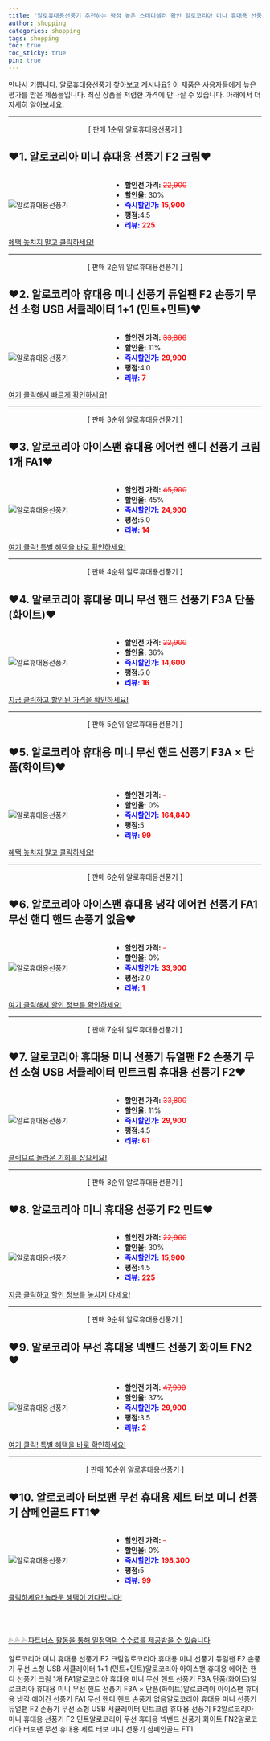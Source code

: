 ```yaml
---
title: "알로휴대용선풍기 추천하는 평점 높은 스테디셀러 확인 알로코리아 미니 휴대용 선풍기 F2"
author: shopping
categories: shopping
tags: shopping
toc: true
toc_sticky: true
pin: true
---
```

만나서 기쁩니다. 알로휴대용선풍기 찾아보고 계시나요? 이 제품은 사용자들에게 높은평가를 받은 제품들입니다. 최신 상품을 저렴한 가격에 만나실 수 있습니다. 아래에서 더 자세히 알아보세요.

---
<p class="toplist" style="margin: 0 auto; display: block; width: fit-content;">[ 판매 1순위 알로휴대용선풍기 ]</p>

<h2><strong>❤️1. 알로코리아 미니 휴대용 선풍기 F2 크림❤️</strong></h2>

<div style="display: flex; align-items: center;">
    <div style="flex: 0.4;">
        <img src="https://thumbnail8.coupangcdn.com/thumbnails/remote/230x230ex/image/retail/images/2023/04/28/10/2/9a1dffd2-debd-4e52-b878-7a4064f8caf4.jpg" alt="알로휴대용선풍기" style="max-width: 100%;">
    </div>
    <div style="flex: 0.6; margin-left: 10px;">
        <ul>
            <li><strong>할인전 가격:</strong> <del style="color: red;">22,900</del></li>
            <li><strong>할인율:</strong> 30%</li>
            <li><span style='color:blue'><strong>즉시할인가:</strong></span> <span style='color:red'><strong>15,900</strong></span></li>
            <li><strong>평점:</strong>4.5</li>
            <li><span style='color:blue'><strong>리뷰:</strong></span> <span style='color:red'><strong>225</strong></span></li>
        </ul>
    </div>
</div>
<div class="center">
    <a href="https://William4Davisa.github.io?lptag=AF9450613&subid=githubio&pageKey=7299545705&traceid=V0-153&itemId=18676232717&vendorItemId=85810504632" class="myButton">
        혜택 놓치지 말고 클릭하세요!
    </a>
</div>


---
<p class="toplist" style="margin: 0 auto; display: block; width: fit-content;">[ 판매 2순위 알로휴대용선풍기 ]</p>

<h2><strong>❤️2. 알로코리아 휴대용 미니 선풍기 듀얼팬 F2 손풍기 무선 소형 USB 서큘레이터 1+1 (민트+민트)❤️</strong></h2>

<div style="display: flex; align-items: center;">
    <div style="flex: 0.4;">
        <img src="https://thumbnail9.coupangcdn.com/thumbnails/remote/230x230ex/image/vendor_inventory/3699/553fb7550a02e3a4c26d5c56a25d8f0ffb204a0c3d48a8d0fbd220551c43.jpg" alt="알로휴대용선풍기" style="max-width: 100%;">
    </div>
    <div style="flex: 0.6; margin-left: 10px;">
        <ul>
            <li><strong>할인전 가격:</strong> <del style="color: red;">33,800</del></li>
            <li><strong>할인율:</strong> 11%</li>
            <li><span style='color:blue'><strong>즉시할인가:</strong></span> <span style='color:red'><strong>29,900</strong></span></li>
            <li><strong>평점:</strong>4.0</li>
            <li><span style='color:blue'><strong>리뷰:</strong></span> <span style='color:red'><strong>7</strong></span></li>
        </ul>
    </div>
</div>
<div class="center">
    <a href="https://William4Davisa.github.io?lptag=AF9450613&subid=githubio&pageKey=7340361027&traceid=V0-153&itemId=22477391087&vendorItemId=89519983293" class="myButton">
        여기 클릭해서 빠르게 확인하세요!
    </a>
</div>


---
<p class="toplist" style="margin: 0 auto; display: block; width: fit-content;">[ 판매 3순위 알로휴대용선풍기 ]</p>

<h2><strong>❤️3. 알로코리아 아이스팬 휴대용 에어컨 핸디 선풍기 크림 1개 FA1❤️</strong></h2>

<div style="display: flex; align-items: center;">
    <div style="flex: 0.4;">
        <img src="https://thumbnail10.coupangcdn.com/thumbnails/remote/230x230ex/image/retail/images/2024/05/13/16/6/665fcef1-bc24-43d4-88ca-39217971468e.jpg" alt="알로휴대용선풍기" style="max-width: 100%;">
    </div>
    <div style="flex: 0.6; margin-left: 10px;">
        <ul>
            <li><strong>할인전 가격:</strong> <del style="color: red;">45,900</del></li>
            <li><strong>할인율:</strong> 45%</li>
            <li><span style='color:blue'><strong>즉시할인가:</strong></span> <span style='color:red'><strong>24,900</strong></span></li>
            <li><strong>평점:</strong>5.0</li>
            <li><span style='color:blue'><strong>리뷰:</strong></span> <span style='color:red'><strong>14</strong></span></li>
        </ul>
    </div>
</div>
<div class="center">
    <a href="https://William4Davisa.github.io?lptag=AF9450613&subid=githubio&pageKey=8088448091&traceid=V0-153&itemId=22833634730&vendorItemId=89927798336" class="myButton">
        여기 클릭! 특별 혜택을 바로 확인하세요!
    </a>
</div>


---
<p class="toplist" style="margin: 0 auto; display: block; width: fit-content;">[ 판매 4순위 알로휴대용선풍기 ]</p>

<h2><strong>❤️4. 알로코리아 휴대용 미니 무선 핸드 선풍기 F3A 단품(화이트)❤️</strong></h2>

<div style="display: flex; align-items: center;">
    <div style="flex: 0.4;">
        <img src="https://thumbnail10.coupangcdn.com/thumbnails/remote/230x230ex/image/retail/images/2024/05/13/12/1/0d45c130-0b84-47ba-bce4-672ce1f9af50.jpg" alt="알로휴대용선풍기" style="max-width: 100%;">
    </div>
    <div style="flex: 0.6; margin-left: 10px;">
        <ul>
            <li><strong>할인전 가격:</strong> <del style="color: red;">22,900</del></li>
            <li><strong>할인율:</strong> 36%</li>
            <li><span style='color:blue'><strong>즉시할인가:</strong></span> <span style='color:red'><strong>14,600</strong></span></li>
            <li><strong>평점:</strong>5.0</li>
            <li><span style='color:blue'><strong>리뷰:</strong></span> <span style='color:red'><strong>16</strong></span></li>
        </ul>
    </div>
</div>
<div class="center">
    <a href="https://William4Davisa.github.io?lptag=AF9450613&subid=githubio&pageKey=8034873853&traceid=V0-153&itemId=22477437674&vendorItemId=89926389450" class="myButton">
        지금 클릭하고 할인된 가격을 확인하세요!
    </a>
</div>


---
<p class="toplist" style="margin: 0 auto; display: block; width: fit-content;">[ 판매 5순위 알로휴대용선풍기 ]</p>

<h2><strong>❤️5. 알로코리아 휴대용 미니 무선 핸드 선풍기 F3A × 단품(화이트)❤️</strong></h2>

<div style="display: flex; align-items: center;">
    <div style="flex: 0.4;">
        <img src="https://thumbnail8.coupangcdn.com/thumbnails/remote/230x230ex/image/vendor_inventory/1109/f3e4958f800d8f699f5c731d6faf044d7b6f2e3b26dc26787f44cc748bc5.jpg" alt="알로휴대용선풍기" style="max-width: 100%;">
    </div>
    <div style="flex: 0.6; margin-left: 10px;">
        <ul>
            <li><strong>할인전 가격:</strong> <del style="color: red;">-</del></li>
            <li><strong>할인율:</strong> 0%</li>
            <li><span style='color:blue'><strong>즉시할인가:</strong></span> <span style='color:red'><strong>164,840</strong></span></li>
            <li><strong>평점:</strong>5</li>
            <li><span style='color:blue'><strong>리뷰:</strong></span> <span style='color:red'><strong>99</strong></span></li>
        </ul>
    </div>
</div>
<div class="center">
    <a href="https://William4Davisa.github.io?lptag=AF9450613&subid=githubio&pageKey=8228158358&traceid=V0-153&itemId=23673300238&vendorItemId=90781789113" class="myButton">
        혜택 놓치지 말고 클릭하세요!
    </a>
</div>


---
<p class="toplist" style="margin: 0 auto; display: block; width: fit-content;">[ 판매 6순위 알로휴대용선풍기 ]</p>

<h2><strong>❤️6. 알로코리아 아이스팬 휴대용 냉각 에어컨 선풍기 FA1 무선 핸디 핸드 손풍기 없음❤️</strong></h2>

<div style="display: flex; align-items: center;">
    <div style="flex: 0.4;">
        <img src="https://thumbnail7.coupangcdn.com/thumbnails/remote/230x230ex/image/vendor_inventory/2ef6/0f50517af06eec28957e0f9bb1cbf9ff4fc4e913d536229efe89d5a3a164.jpg" alt="알로휴대용선풍기" style="max-width: 100%;">
    </div>
    <div style="flex: 0.6; margin-left: 10px;">
        <ul>
            <li><strong>할인전 가격:</strong> <del style="color: red;">-</del></li>
            <li><strong>할인율:</strong> 0%</li>
            <li><span style='color:blue'><strong>즉시할인가:</strong></span> <span style='color:red'><strong>33,900</strong></span></li>
            <li><strong>평점:</strong>2.0</li>
            <li><span style='color:blue'><strong>리뷰:</strong></span> <span style='color:red'><strong>1</strong></span></li>
        </ul>
    </div>
</div>
<div class="center">
    <a href="https://William4Davisa.github.io?lptag=AF9450613&subid=githubio&pageKey=8085213257&traceid=V0-153&itemId=22814423470&vendorItemId=89849268527" class="myButton">
        여기 클릭해서 할인 정보를 확인하세요!
    </a>
</div>


---
<p class="toplist" style="margin: 0 auto; display: block; width: fit-content;">[ 판매 7순위 알로휴대용선풍기 ]</p>

<h2><strong>❤️7. 알로코리아 휴대용 미니 선풍기 듀얼팬 F2 손풍기 무선 소형 USB 서큘레이터 민트크림 휴대용 선풍기 F2❤️</strong></h2>

<div style="display: flex; align-items: center;">
    <div style="flex: 0.4;">
        <img src="https://thumbnail7.coupangcdn.com/thumbnails/remote/230x230ex/image/vendor_inventory/9f0a/a93bdf234d10c0e0681834f96f75aa455bf5c7097e97a0d1b0f7379e8818.jpg" alt="알로휴대용선풍기" style="max-width: 100%;">
    </div>
    <div style="flex: 0.6; margin-left: 10px;">
        <ul>
            <li><strong>할인전 가격:</strong> <del style="color: red;">33,800</del></li>
            <li><strong>할인율:</strong> 11%</li>
            <li><span style='color:blue'><strong>즉시할인가:</strong></span> <span style='color:red'><strong>29,900</strong></span></li>
            <li><strong>평점:</strong>4.5</li>
            <li><span style='color:blue'><strong>리뷰:</strong></span> <span style='color:red'><strong>61</strong></span></li>
        </ul>
    </div>
</div>
<div class="center">
    <a href="https://William4Davisa.github.io?lptag=AF9450613&subid=githubio&pageKey=5685169249&traceid=V0-153&itemId=9399283853&vendorItemId=76684286868" class="myButton">
        클릭으로 놀라운 기회를 잡으세요!
    </a>
</div>


---
<p class="toplist" style="margin: 0 auto; display: block; width: fit-content;">[ 판매 8순위 알로휴대용선풍기 ]</p>

<h2><strong>❤️8. 알로코리아 미니 휴대용 선풍기 F2 민트❤️</strong></h2>

<div style="display: flex; align-items: center;">
    <div style="flex: 0.4;">
        <img src="https://thumbnail7.coupangcdn.com/thumbnails/remote/230x230ex/image/retail/images/460998331730938-b1637f78-c066-41a5-9e31-bea6343de223.jpg" alt="알로휴대용선풍기" style="max-width: 100%;">
    </div>
    <div style="flex: 0.6; margin-left: 10px;">
        <ul>
            <li><strong>할인전 가격:</strong> <del style="color: red;">22,900</del></li>
            <li><strong>할인율:</strong> 30%</li>
            <li><span style='color:blue'><strong>즉시할인가:</strong></span> <span style='color:red'><strong>15,900</strong></span></li>
            <li><strong>평점:</strong>4.5</li>
            <li><span style='color:blue'><strong>리뷰:</strong></span> <span style='color:red'><strong>225</strong></span></li>
        </ul>
    </div>
</div>
<div class="center">
    <a href="https://William4Davisa.github.io?lptag=AF9450613&subid=githubio&pageKey=7299545705&traceid=V0-153&itemId=18345634062&vendorItemId=85489736772" class="myButton">
        지금 클릭하고 할인 정보를 놓치지 마세요!
    </a>
</div>


---
<p class="toplist" style="margin: 0 auto; display: block; width: fit-content;">[ 판매 9순위 알로휴대용선풍기 ]</p>

<h2><strong>❤️9. 알로코리아 무선 휴대용 넥밴드 선풍기 화이트 FN2❤️</strong></h2>

<div style="display: flex; align-items: center;">
    <div style="flex: 0.4;">
        <img src="https://thumbnail6.coupangcdn.com/thumbnails/remote/230x230ex/image/retail/images/2024/06/10/15/5/4cc3b337-719f-4e23-a1c4-c1a0e298b85f.jpg" alt="알로휴대용선풍기" style="max-width: 100%;">
    </div>
    <div style="flex: 0.6; margin-left: 10px;">
        <ul>
            <li><strong>할인전 가격:</strong> <del style="color: red;">47,900</del></li>
            <li><strong>할인율:</strong> 37%</li>
            <li><span style='color:blue'><strong>즉시할인가:</strong></span> <span style='color:red'><strong>29,900</strong></span></li>
            <li><strong>평점:</strong>3.5</li>
            <li><span style='color:blue'><strong>리뷰:</strong></span> <span style='color:red'><strong>2</strong></span></li>
        </ul>
    </div>
</div>
<div class="center">
    <a href="https://William4Davisa.github.io?lptag=AF9450613&subid=githubio&pageKey=8118825872&traceid=V0-153&itemId=23021061941&vendorItemId=90271897328" class="myButton">
        여기 클릭! 특별 혜택을 바로 확인하세요!
    </a>
</div>


---
<p class="toplist" style="margin: 0 auto; display: block; width: fit-content;">[ 판매 10순위 알로휴대용선풍기 ]</p>

<h2><strong>❤️10. 알로코리아 터보팬 무선 휴대용 제트 터보 미니 선풍기 샴페인골드 FT1❤️</strong></h2>

<div style="display: flex; align-items: center;">
    <div style="flex: 0.4;">
        <img src="https://thumbnail7.coupangcdn.com/thumbnails/remote/230x230ex/image/vendor_inventory/9a56/a9b2d4863506c7d8c63ee07f5b9e4f2aab99418dddc5756f5e9f9418d22f.jpg" alt="알로휴대용선풍기" style="max-width: 100%;">
    </div>
    <div style="flex: 0.6; margin-left: 10px;">
        <ul>
            <li><strong>할인전 가격:</strong> <del style="color: red;">-</del></li>
            <li><strong>할인율:</strong> 0%</li>
            <li><span style='color:blue'><strong>즉시할인가:</strong></span> <span style='color:red'><strong>198,300</strong></span></li>
            <li><strong>평점:</strong>5</li>
            <li><span style='color:blue'><strong>리뷰:</strong></span> <span style='color:red'><strong>99</strong></span></li>
        </ul>
    </div>
</div>
<div class="center">
    <a href="https://William4Davisa.github.io?lptag=AF9450613&subid=githubio&pageKey=8251631056&traceid=V0-153&itemId=23757284575&vendorItemId=90781734741" class="myButton">
        클릭하세요! 놀라운 혜택이 기다립니다!
    </a>
</div>

<br><br><br>[💦 💦 💦 파트너스 활동을 통해 일정액의 수수료를 제공받을 수 있습니다](https://link.coupang.com/a/bcpT2c)<br><br>알로코리아 미니 휴대용 선풍기 F2 크림알로코리아 휴대용 미니 선풍기 듀얼팬 F2 손풍기 무선 소형 USB 서큘레이터 1+1 (민트+민트)알로코리아 아이스팬 휴대용 에어컨 핸디 선풍기 크림 1개 FA1알로코리아 휴대용 미니 무선 핸드 선풍기 F3A 단품(화이트)알로코리아 휴대용 미니 무선 핸드 선풍기 F3A × 단품(화이트)알로코리아 아이스팬 휴대용 냉각 에어컨 선풍기 FA1 무선 핸디 핸드 손풍기 없음알로코리아 휴대용 미니 선풍기 듀얼팬 F2 손풍기 무선 소형 USB 서큘레이터 민트크림 휴대용 선풍기 F2알로코리아 미니 휴대용 선풍기 F2 민트알로코리아 무선 휴대용 넥밴드 선풍기 화이트 FN2알로코리아 터보팬 무선 휴대용 제트 터보 미니 선풍기 샴페인골드 FT1